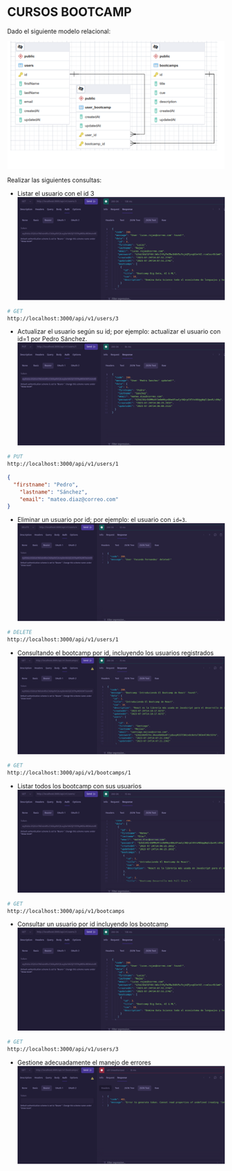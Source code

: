 # CURSOS BOOTCAMP

Dado el siguiente modelo relacional:

![db](./public/db.png)

Realizar las siguientes consultas:

* Listar el usuario con el id 3 ![image1](./public/getuserid3.png)
```bash
# GET
http://localhost:3000/api/v1/users/3
```

* Actualizar el usuario según su id; por ejemplo: actualizar el usuario con id=1 por Pedro Sánchez. ![image2](./public/update.png)
```bash
# PUT
http://localhost:3000/api/v1/users/1
```
```json
{
  "firstname": "Pedro",
	"lastname": "Sánchez",
	"email": "mateo.diaz@correo.com"
}
```

* Eliminar un usuario por id; por ejemplo: el usuario con `id=3`. ![image3](./public/delete.png)
```bash
# DELETE
http://localhost:3000/api/v1/users/1
```

* Consultando el bootcamp por id, incluyendo los usuarios registrados ![image4](./public/bootcampbyid.png)
```bash
# GET
http://localhost:3000/api/v1/bootcamps/1

```

* Listar todos los bootcamp con sus usuarios ![image5](./public/getallusers_bootcamp.png)
```bash
# GET
http://localhost:3000/api/v1/bootcamps

```

* Consultar un usuario por id incluyendo los bootcamp ![image6](./public/getuserid3.png)
```bash
# GET
http://localhost:3000/api/v1/users/3
```

* Gestione adecuadamente el manejo de errores ![image6](./public/notoken.png)